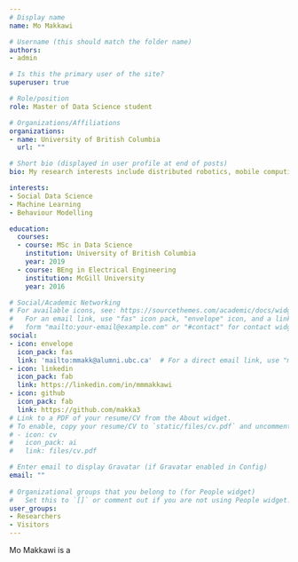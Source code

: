 ```yaml
---
# Display name
name: Mo Makkawi

# Username (this should match the folder name)
authors:
- admin

# Is this the primary user of the site?
superuser: true

# Role/position
role: Master of Data Science student

# Organizations/Affiliations
organizations:
- name: University of British Columbia
  url: ""

# Short bio (displayed in user profile at end of posts)
bio: My research interests include distributed robotics, mobile computing and programmable matter.

interests:
- Social Data Science
- Machine Learning
- Behaviour Modelling

education:
  courses:
  - course: MSc in Data Science
    institution: University of British Columbia
    year: 2019
  - course: BEng in Electrical Engineering
    institution: McGill University
    year: 2016

# Social/Academic Networking
# For available icons, see: https://sourcethemes.com/academic/docs/widgets/#icons
#   For an email link, use "fas" icon pack, "envelope" icon, and a link in the
#   form "mailto:your-email@example.com" or "#contact" for contact widget.
social:
- icon: envelope
  icon_pack: fas
  link: 'mailto:mmakk@alumni.ubc.ca'  # For a direct email link, use "mailto:test@example.org".
- icon: linkedin
  icon_pack: fab
  link: https://linkedin.com/in/mmmakkawi
- icon: github
  icon_pack: fab
  link: https://github.com/makka3
# Link to a PDF of your resume/CV from the About widget.
# To enable, copy your resume/CV to `static/files/cv.pdf` and uncomment the lines below.  
# - icon: cv
#   icon_pack: ai
#   link: files/cv.pdf

# Enter email to display Gravatar (if Gravatar enabled in Config)
email: ""
  
# Organizational groups that you belong to (for People widget)
#   Set this to `[]` or comment out if you are not using People widget.  
user_groups:
- Researchers
- Visitors
---
```


Mo Makkawi is a 

